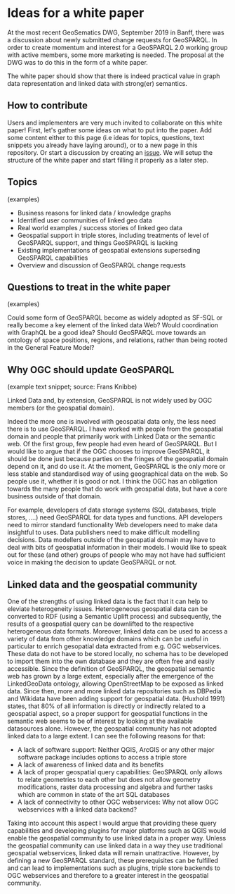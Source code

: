 # Ideas for a white paper 

At the most recent GeoSematics DWG, September 2019 in Banff, there was a discussion about newly submitted change requests for GeoSPARQL. In order to create momentum and interest for a GeoSPARQL 2.0 working group with active members, some more marketing is needed. The proposal at the DWG was to do this in the form of a white paper. 

The white paper should show that there is indeed practical value in graph data representation and linked data with strong(er) semantics. 

## How to contribute
Users and implementers are very much invited to collaborate on this white paper! First, let's gather some ideas on what to put into the paper. Add some content either to this page (i.e ideas for topics, questions, text snippets you already have laying around), or to a new page in this repository. Or start a discussion by creating an [issue](https://github.com/opengeospatial/geosemantics-dwg/issues). We will setup the structure of the white paper and start filling it properly as a later step. 

## Topics
(examples)
- Business reasons for linked data / knowledge graphs
- Identified user communities of linked geo data
- Real world examples / success stories of linked geo data
- Geospatial support in triple stores, including treatments of level of GeoSPARQL support, and things GeoSPARQL is lacking
- Existing implementations of geospatial extensions superseding GeoSPARQL capabilities
- Overview and discussion of GeoSPARQL change requests

## Questions to treat in the white paper
(examples)

Could some form of GeoSPARQL become as widely adopted as SF-SQL or really become a key element of the linked data Web? Would coordination with GraphQL be a good idea? Should GeoSPARQL move towards an ontology of space positions, regions, and relations, rather than being rooted in the General Feature Model?

## Why OGC should update GeoSPARQL
(example text snippet; source: Frans Knibbe)

Linked Data and, by extension, GeoSPARQL is not widely used by OGC members (or the geospatial domain).

Indeed the more one is involved with geospatial data only, the less need there is to use GeoSPARQL. I have worked with people from the geospatial domain and people that primarily work with Linked Data or the semantic web. Of the first group, few people had even heard of GeoSPARQL. But I would like to argue that if the OGC chooses to improve GeoSPARQL, it should be done just because parties on the fringes of the geospatial domain depend on it, and do use it. At the moment, GeoSPARQL is the only more or less stable and standardised way of using geographical data on the web. So people use it, whether it is good or not. I think the OGC has an obligation towards the many people that do work with geospatial data, but have a core business outside of that domain. 

For example, developers of data storage systems (SQL databases, triple stores, ….) need GeoSPARQL for data types and functions. API developers need to mirror standard functionality  Web developers need to make data insightful to uses. Data publishers need to make difficult modelling decisions. Data modellers outside of the geospatial domain may have to deal with bits of geospatial information in their models. I would like to speak out for these (and other) groups of people who may not have had sufficient voice in making the decision to update GeoSPARQL or not.

## Linked data and the geospatial community
One of the strengths of using linked data is the fact that it can help to eleviate heterogeneity issues. Heterogeneous geospatial data can be converted to RDF (using a Semantic Uplift process) and subsequently, the results of a geospatial query can be downlifted to the respective heterogeneous data formats. Moreover, linked data can be used to access a variety of data from other knowledge domains which can be useful in particular to enrich gesopatial data extracted from e.g. OGC webservices. These data do not have to be stored locally, no schema has to be developed to import them into the own database and they are often free and easily accessible. Since the definition of GeoSPARQL, the geospatial semantic web has grown by a large extent, especially after the emergence of the LinkedGeoData ontology, allowing OpenStreetMap to be exposed as linked data. Since then, more and more linked data repositories such as DBPedia and Wikidata have been adding support for geospatial data. (Huxhold 1991) states, that 80% of all information is directly or indirectly related to a geospatial aspect, so a proper support for geospatial functions in the semantic web seems to be of interest by looking at the available datasources alone.
However, the geospatial community has not adopted linked data to a large extent. 
I can see the following reasons for that:
* A lack of software support: Neither QGIS, ArcGIS or any other major software package includes options to access a triple store
* A lack of awareness of linked data and its benefits
* A lack of proper geospatial query capabilities: GeoSPARQL only allows to relate geometries to each other but does not allow
geometry modifications, raster data processing and algebra and further tasks which are common in state of the art SQL databases
* A lack of connectivity to other OGC webservices: Why not allow OGC webservices with a linked data backend?

Taking into account this aspect I would argue that providing these query capabilities and developing plugins for major platforms such as QGIS would enable the geospatial community to use linked data in a proper way. Unless the geospatial community can use linked data in a way they use traditional geospatial webservices, linked data will remain unattractive. However, by defining a new GeoSPARQL standard, these prerequisites can be fulfilled and can lead to implementations such as plugins, triple store backends to OGC webservices and therefore to a greater interest in the geospatial community.
